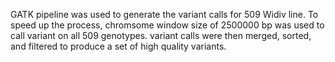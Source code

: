 GATK pipeline was used to generate the variant calls for 509 Widiv line. To speed up the process, chromsome window size of 2500000 bp was used to call variant on all 509 genotypes. variant calls were then merged, sorted, and filtered to produce a set of high quality variants. 
